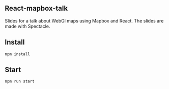 ## React-mapbox-talk

Slides for a talk about WebGl maps using Mapbox and React. The slides are made with Spectacle.

## Install
`npm install`

## Start
`npm run start`
